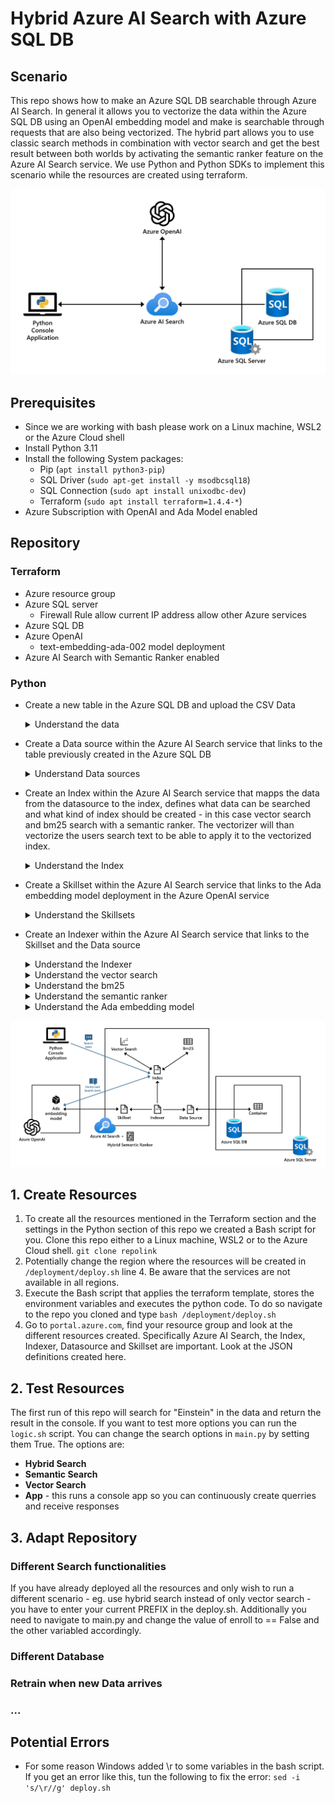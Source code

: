 # Hybrid Azure AI Search with Azure SQL DB

## Scenario
This repo shows how to make an Azure SQL DB searchable through Azure AI Search. In general it allows you to vectorize the data within the Azure SQL DB using an OpenAI embedding model and make is searchable through requests that are also being vectorized. The hybrid part allows you to use classic search methods in combination with vector search and get the best result between both worlds by activating the semantic ranker feature on the Azure AI Search service.
We use Python and Python SDKs to implement this scenario while the resources are created using terraform.

![High Level Architecture of the Scenario showing Azure AI Search in the middle connected to Azure SQL DB, Azure OpenAI and the Python app.](/data/Architecture.png)

## Prerequisites 
- Since we are working with bash please work on a Linux machine, WSL2 or the Azure Cloud shell
- Install Python
    3.11
- Install the following System packages:
    - Pip (`apt install python3-pip`)
    - SQL Driver (`sudo apt-get install -y msodbcsql18`)
    - SQL Connection (`sudo apt install unixodbc-dev`)
    - Terraform (`sudo apt install terraform=1.4.4-*`)
- Azure Subscription with OpenAI and Ada Model enabled

## Repository

### Terraform
- Azure resource group
- Azure SQL server
    - Firewall Rule
        allow current IP address
        allow other Azure services
- Azure SQL DB
- Azure OpenAI
    - text-embedding-ada-002 model deployment
- Azure AI Search with Semantic Ranker enabled

### Python
- Create a new table in the Azure SQL DB and upload the CSV Data
    <details>
    <summary>
        Understand the data
    </summary>
    We are using the list of all nobelprize winners since 1901 containing the year they received the price, the discipline they work in, their name and a description of why they won the price.

    | year  | discipline | winner | description |
    | ----- | ---------- | ------ | ----------- | 
    | 1901  | chemistry  | Jacobus van Hoff | in recognition of the extraordinary services he has rendered by the discovery of the laws of chemical dynamics and osmotic pressure in solutions |
    | 1901  | literature | Sully Prudhomme | in special recognition of his poetic composition, which gives evidence of lofty idealism, artistic perfection and a rare combination of the qualities of both heart and intellect |

    </details>
- Create a Data source within the Azure AI Search service that links to the table previously created in the Azure SQL DB
    <details>
    <summary>
        Understand Data sources
    </summary>
        The Data sources that can be defined in the Azure AI Search service provide connection information for on demand or scheduled data refresh of a target index, pulling data from supported Azure data sources.
     
     ```json
    {
        "name": "nobelprizewinners-azuresqlcon", #Name of the data source
        "description": null, #Anything you want, or nothing at all
        "type": "azuresql", #Must be a supported data source
        "subtype": null,
        "credentials": { #Connection string for your data source
            "connectionString": "..."
        },
        "container": {
            "name": "[nobelprizewinners]", #Name of the table, view, collection, or blob container you wish to index
            "query": null
        },
        "dataChangeDetectionPolicy": null,
        "dataDeletionDetectionPolicy": null,
        "encryptionKey": null,
        "identity": null
    }
    ```


    </details>
- Create an Index within the Azure AI Search service that mapps the data from the datasource to the index, defines what data can be searched and what kind of index should be created - in this case vector search and bm25 search with a semantic ranker. The vectorizer will than vectorize the users search text to be able to apply it to the vectorized index.
    <details>
    <summary>
        Understand the Index
    </summary>
        The index itself is the searchable content in the search engine. The schema as you see below determines which fields are being created within the index and what properties these fields have. In addition we define the capabilities of the search engine and how it handles search requests. Precisely we define which algorithms to use for general search and vector search. 

     ```json
    {  
        "name": "aiindex", #Name of the index
        "fields": [ #Fields to be created in the index that will be filled by the data from the DB
            {  
                "name": "db_table_description", #Name of the field, in our scenario only the description is being vectorized and is searchable
                "type": "SearchFieldDataType.String", #Type of the field being indexed
                "searchable": true (default where applicable) | false (only Edm.String and Collection(Edm.String) fields can be searchable),  
                "filterable": true (default) | false,  
                "sortable": true (default where applicable) | false (Collection(Edm.String) fields cannot be sortable),  
                "facetable": true (default where applicable) | false (Edm.GeographyPoint fields cannot be facetable),
            },
            {
                "name": "chunk", #Needed to write the chunks into as defined and created in the Skillset.
                "type": "Edm.String",
                "searchable": true,
                "retrievable": true,
                "stored": true
            },
            {
                "name": "vector", #Needed to write the vector received from OpenAI into as defined in the Skillset
                "type": "Collection(Edm.Single)",
                "dimensions": 1536, #Each dimension of the vector captures different aspects of a word's meaning or usage. 1536 is the standard for the model we are using.
                "vectorSearchProfile": "hnsw-profile",
                "searchable": true,
                "retrievable": true
            }
        ],
        "vectorizers": [ #This is the definition of the vectorizer that will be used to transform the data into a vector
            {
                "name": "openai-ada", #Name of the vectorizer
                "kind": "azureOpenAI", #Value of predefinded kinds - in this case we will be working with an Azure OpenAI model
                "azureOpenAIParameters": {
                    "resourceUri": "https://region.openai.azure.com/", #address of the OpenAI Service that will be used for vectorization of the users request
                    "deploymentId": "adadeployment", #Name you gave the text embedding model deployment
                    "apiKey": "xxx", #Key of your Azure OpenAI Service
                }
            }
        ],
        "vectorSearch": { #Configure the algorithms that can be applied during search, in this case to find similar vectors for the best search result
            "algorithms": [
                {
                    "name": "hnsw-config",
                    "kind": "hnsw", #performs an approximate nearest neighbor (ANN) search
                    "hnswParameters": {
                        "metric": "cosine",
                        "m": 4,
                        "efConstruction": 400,
                        "efSearch": 500
                    },
                    "exhaustiveKnnParameters": null
                },
                {
                    "name": "exhaustiveknn-config",
                    "kind": "exhaustiveKnn", #performs a brute-force search that scans the entire vector space
                    "hnswParameters": null,
                    "exhaustiveKnnParameters": {
                        "metric": "cosine"
                    }
                }
            ],
        },
        "profiles": [ #Connect the algorithm configuration with the vectorizer definition
            {
                "name": "hnsw-profile", #Name of the profile
                "algorithm": "hnsw-config", #There are two algorithms in Azure AI Search for vector search: KNN and HNSW, see below for more details,
                "vectorizer": "openai-ada" #Name of the vectorizer you chose
            },
            {
                "name": "knn-profile",
                "algorithm": "exhaustiveknn-config",
                "vectorizer": "openai-ada"
            }
        ],
        "similarity": { #This is the definition for full text search queries
            "@odata.type": "#Microsoft.Azure.Search.BM25Similarity", #B25 is a relevance scoring algorithm ranking the different response options
            "k1": null,
            "b": null
        },
        "semantic": { #Configures semantic reranking in full text and hybrid search
            "defaultConfiguration": null,
            "configurations": [
                {
                    "name": "aiindex-semantic",
                    "prioritizedFields": {
                        "titleField": null,
                        "prioritizedContentFields": [
                            {
                                "fieldName": "chunk"
                            }
                        ],
                        "prioritizedKeywordsFields": []
                    }
                }
            ]
        }
    }        
     ```
    </details>
- Create a Skillset within the Azure AI Search service that links to the Ada embedding model deployment in the Azure OpenAI service
    <details>
    <summary>
        Understand the Skillsets
    </summary>
    A Skillset defines operations that generate textual content and structure from documents and than matches them to the fields in the Index

    ```json
    {
        "skills": [
            {
                "@odata.type": "#Microsoft.Skills.Text.SplitSkill", #breaks text into chunks of text
                "name": "#1", #Name of the Skill
                "context": "/document", #Scope of the operation, which could be once per document or once for each item in a collection
                "defaultLanguageCode": "en",
                "textSplitMode": "pages", #Split either by pages or sentences. Pages have a configurable maximum length.
                "maximumPageLength": 300, #Our maximum length of a page is 300 characters
                "pageOverlapLength": 20,
                "maximumPagesToTake": 0,
                "inputs": [ #the text to split into subsctrings
                    {
                        "name": "text",
                        "source": "/document/Description" #source position
                    }
                ],
                "outputs": [ #an array of the extracted substrings
                    {
                        "name": "textItems",
                        "targetName": "pages" #target position which will be used by the next skill in this scenario
                    }
                ]
            },
            {
                "@odata.type": "#Microsoft.Skills.Text.AzureOpenAIEmbeddingSkill", #Connects to your Azure OpenAI embedding model to generate vectors
                "name": "#2",
                "context": "/document/pages/*", #Scope of the operation, which could be once per document or once for each item in a collection
                "resourceUri": "https://region.openai.azure.com", #Endpoint of the OpenAI Service
                "apiKey": "xxx",
                "deploymentId": "adadeployment",
                "inputs": [
                    {
                        "name": "text",
                        "source": "/document/pages/*", #source position - notice this is where the chunks were previously written to
                    }
                ],
                "outputs": [
                    {
                        "name": "ebedding", #vectorized embedding for the input text
                        "targetName": "vector" #name of the field in the Index
                    }
                ]
            }
        ],
        "indexProjections": { #this allows you to match the enriched information to potentially multiple indexes
            "selectors": [
                {
                    "targetIndexName": "aiindex", #in our case we are only interested in one target index
                    "parentKeyFieldName": "db_table_id", #the name of the field in the target index that contains the value of the key for the parent document
                    "sourceContext": "/document/pages/*",
                    "mappings": [ #map the enriched data to the fields in the search Index
                        {
                            "name": "chunk",
                            "source": "/document/pages/*",
                        },
                        {
                            "name": "vector",
                            "source": "/document/pages/*/vector",
                        },
                        {
                            "name": "db_table_description",
                            "source": "/document/Description",
                        }
                    ]
                }
            ]
        }
    }
    ```

    </details>
- Create an Indexer within the Azure AI Search service that links to the Skillset and the Data source
    <details>
    <summary>
        Understand the Indexer
    </summary>
    The Indexer brings the previously explained Index, Data source and Skillset together. Running this Indexer, whether automatically on a data refresh schedule or on demand, will create the Index. In this case the Index is the destination and the Data source is the origin which will be enriched by the Skillset.

    ```json
    {
        "name": "aiindex-indexer",
        "description": "something",
        "dataSourceName": "nobelprizewinners-azuresqlcon", #reference the Data source where the origin data is defined
        "skillsetName": "aiindex-skillset", #reference the Skillset where extra processing of content en route to an index is configured
        "targetIndexName": "aiindex", #reference the Index into which the results should be written
        "disabled": false,
        "schedule": null,
    }
    ```

    </details>
    <details>
    <summary>
        Understand the vector search
    </summary>

    </details>
    <details>
    <summary>
        Understand the bm25
    </summary>

    </details>
    <details>
    <summary>
        Understand the semantic ranker
    </summary>

    </details>
    <details>
    <summary>
        Understand the Ada embedding model
    </summary>

    </details>

![More detailed Architecture of the Scenario showing Azure AI Search in the middle connected to Azure SQL DB, Azure OpenAI and the Python app.](/data/Architecture_Detail.png)

## 1. Create Resources
1. To create all the resources mentioned in the Terraform section and the settings in the Python section of this repo we created a Bash script for you.
Clone this repo either to a Linux machine, WSL2 or to the Azure Cloud shell.
```git clone repolink```
1. Potentially change the region where the resources will be created in `/deployment/deploy.sh` line 4. Be aware that the services are not available in all regions.
1. Execute the Bash script that applies the terraform template, stores the environment variables and executes the python code. To do so navigate to the repo you cloned and type
```bash /deployment/deploy.sh```
1. Go to `portal.azure.com`, find your resource group and look at the different resources created. Specifically Azure AI Search, the Index, Indexer, Datasource and Skillset are important. Look at the JSON definitions created here.

## 2. Test Resources
The first run of this repo will search for "Einstein" in the data and return the result in the console. If you want to test more options you can run the ```logic.sh``` script. You can change the search options in ```main.py``` by setting them True. The options are:
- **Hybrid Search**
- **Semantic Search**
- **Vector Search**
- **App** - this runs a console app so you can continuously create querries and receive responses

## 3. Adapt Repository

### Different Search functionalities
If you have already deployed all the resources and only wish to run a different scenario - eg. use hybrid search instead of only vector search - you have to enter your current PREFIX in the deploy.sh. Additionally you need to navigate to main.py and change the value of enroll to == False and the other variabled accordingly.

### Different Database

### Retrain when new Data arrives

### ...

## Potential Errors

- For some reason Windows added \r to some variables in the bash script. If you get an error like this, tun the following to fix the error: ```sed -i 's/\r//g' deploy.sh```